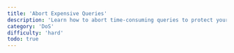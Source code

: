 ```yaml
---
title: 'Abort Expensive Queries'
description: 'Learn how to abort time-consuming queries to protect your database.'
category: 'DoS'
difficulty: 'hard'
todo: true
---
```

